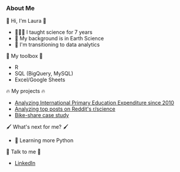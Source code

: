 <!--
**lfontanills/lfontanills** is a ✨ _special_ ✨ repository because its `README.md` (this file) appears on your GitHub profile.

Here are some ideas to get you started:

- 🔭 I’m currently working on ...
- 🌱 I’m currently learning ...
- 👯 I’m looking to collaborate on ...
- 🤔 I’m looking for help with ...
- 💬 Ask me about ...
- 📫 How to reach me: ...
- 😄 Pronouns: ...
- ⚡ Fun fact: ...
-->

### About Me 

👋 Hi, I'm Laura 👋

- 👩🏻‍🏫 I taught science for 7 years 
- 🌋 My background is in Earth Science
- 🌱 I'm transitioning to data analytics

🧰 My toolbox 🧰

- R
- SQL (BigQuery, MySQL)
- Excel/Google Sheets


🔥 My projects 🔥

- [Analyzing International Primary Education Expenditure since 2010](https://github.com/lfontanills/world-bank-education)
- [Analyzing top posts on Reddit's r/science](https://github.com/lfontanills/reddit-science-analysis)
- [Bike-share case study](https://github.com/lfontanills/bikeshare-case-study)

🖌️ What's next for me? 🖌️
- 🐍 Learning more Python

💬 Talk to me 💬

- [LinkedIn](linkedin.com/in/lfontanills)
